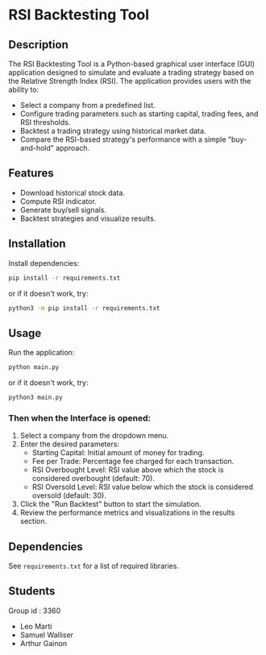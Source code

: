 
# RSI Backtesting Tool

## Description
The RSI Backtesting Tool is a Python-based graphical user interface (GUI) application designed to simulate and evaluate a trading strategy based on the Relative Strength Index (RSI). The application provides users with the ability to:

- Select a company from a predefined list.
- Configure trading parameters such as starting capital, trading fees, and RSI thresholds.
- Backtest a trading strategy using historical market data.
- Compare the RSI-based strategy's performance with a simple "buy-and-hold" approach.

## Features
- Download historical stock data.
- Compute RSI indicator.
- Generate buy/sell signals.
- Backtest strategies and visualize results.

## Installation
Install dependencies:
   ```bash
   pip install -r requirements.txt
   ```
or if it doesn't work, try:
   ```bash
   python3 -m pip install -r requirements.txt
   ```

## Usage
Run the application:
```bash
python main.py
```
or if it doesn't work, try:
```bash
python3 main.py
```

### Then when the Interface is opened:
1. Select a company from the dropdown menu.
2. Enter the desired parameters:
   -   Starting Capital: Initial amount of money for trading.
   -   Fee per Trade: Percentage fee charged for each transaction.
   -   RSI Overbought Level: RSI value above which the stock is considered overbought (default: 70).
   -   RSI Oversold Level: RSI value below which the stock is considered oversold (default: 30).
3. Click the "Run Backtest" button to start the simulation.
4. Review the performance metrics and visualizations in the results section.


## Dependencies
See `requirements.txt` for a list of required libraries.

## Students
Group id : 3360
- Leo Marti
- Samuel Walliser
- Arthur Gainon
